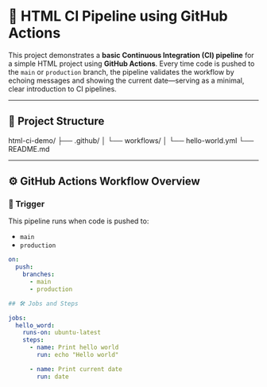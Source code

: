 # 🚀 HTML CI Pipeline using GitHub Actions

This project demonstrates a **basic Continuous Integration (CI) pipeline** for a simple HTML project using **GitHub Actions**. Every time code is pushed to the `main` or `production` branch, the pipeline validates the workflow by echoing messages and showing the current date—serving as a minimal, clear introduction to CI pipelines.

---

## 📁 Project Structure
html-ci-demo/
├── .github/
│ └── workflows/
│ └── hello-world.yml
└── README.md


---

## ⚙️ GitHub Actions Workflow Overview

### 🔁 Trigger

This pipeline runs when code is pushed to:
- `main`
- `production`

```yaml
on:
  push:
    branches:
      - main
      - production

## 🛠 Jobs and Steps

jobs:
  hello_word:
    runs-on: ubuntu-latest
    steps:
      - name: Print hello world
        run: echo "Hello world"

      - name: Print current date
        run: date

